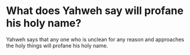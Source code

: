 # What does Yahweh say will profane his holy name?

Yahweh says that any one who is unclean for any reason and approaches the holy things will profane his holy name.
